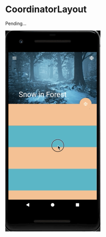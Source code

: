 # CoordinatorLayout

Pending...


<img src="https://github.com/zizunz-android-master/CoordinatorLayout/blob/master/images/1.gif" width="300">
